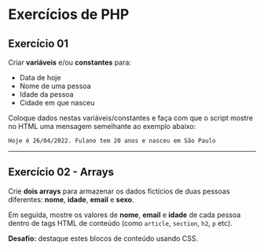 # Exercícios de PHP

## Exercício 01
Criar **variáveis** e/ou **constantes** para:

- Data de hoje
- Nome de uma pessoa
- Idade da pessoa
- Cidade em que nasceu

Coloque dados nestas variáveis/constantes e faça com que o script mostre no HTML uma mensagem semelhante ao exemplo abaixo:

`Hoje é 26/04/2022. Fulano tem 20 anos e nasceu em São Paulo`

---

## Exercício 02 - Arrays
Crie **dois arrays** para armazenar os dados fictícios de duas pessoas diferentes: **nome**, **idade**, **email** e **sexo**.

Em seguida, mostre os valores de **nome**, **email** e **idade** de cada pessoa dentro de tags HTML de conteúdo (como `article`, `section`, `h2`, `p` etc).

**Desafio:** destaque estes blocos de conteúdo usando CSS.
